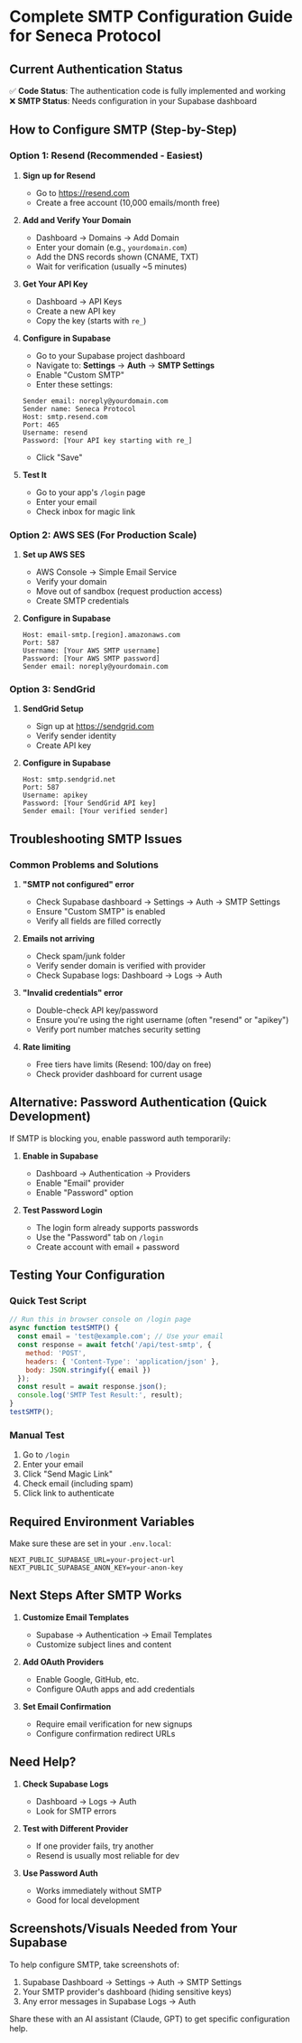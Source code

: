 # Complete SMTP Configuration Guide for Seneca Protocol

## Current Authentication Status

✅ **Code Status**: The authentication code is fully implemented and working
❌ **SMTP Status**: Needs configuration in your Supabase dashboard

## How to Configure SMTP (Step-by-Step)

### Option 1: Resend (Recommended - Easiest)

1. **Sign up for Resend**
   - Go to https://resend.com
   - Create a free account (10,000 emails/month free)

2. **Add and Verify Your Domain**
   - Dashboard → Domains → Add Domain
   - Enter your domain (e.g., `yourdomain.com`)
   - Add the DNS records shown (CNAME, TXT)
   - Wait for verification (usually ~5 minutes)

3. **Get Your API Key**
   - Dashboard → API Keys
   - Create a new API key
   - Copy the key (starts with `re_`)

4. **Configure in Supabase**
   - Go to your Supabase project dashboard
   - Navigate to: **Settings** → **Auth** → **SMTP Settings**
   - Enable "Custom SMTP"
   - Enter these settings:
   ```
   Sender email: noreply@yourdomain.com
   Sender name: Seneca Protocol
   Host: smtp.resend.com
   Port: 465
   Username: resend
   Password: [Your API key starting with re_]
   ```
   - Click "Save"

5. **Test It**
   - Go to your app's `/login` page
   - Enter your email
   - Check inbox for magic link

### Option 2: AWS SES (For Production Scale)

1. **Set up AWS SES**
   - AWS Console → Simple Email Service
   - Verify your domain
   - Move out of sandbox (request production access)
   - Create SMTP credentials

2. **Configure in Supabase**
   ```
   Host: email-smtp.[region].amazonaws.com
   Port: 587
   Username: [Your AWS SMTP username]
   Password: [Your AWS SMTP password]
   Sender email: noreply@yourdomain.com
   ```

### Option 3: SendGrid

1. **SendGrid Setup**
   - Sign up at https://sendgrid.com
   - Verify sender identity
   - Create API key

2. **Configure in Supabase**
   ```
   Host: smtp.sendgrid.net
   Port: 587
   Username: apikey
   Password: [Your SendGrid API key]
   Sender email: [Your verified sender]
   ```

## Troubleshooting SMTP Issues

### Common Problems and Solutions

1. **"SMTP not configured" error**
   - Check Supabase dashboard → Settings → Auth → SMTP Settings
   - Ensure "Custom SMTP" is enabled
   - Verify all fields are filled correctly

2. **Emails not arriving**
   - Check spam/junk folder
   - Verify sender domain is verified with provider
   - Check Supabase logs: Dashboard → Logs → Auth

3. **"Invalid credentials" error**
   - Double-check API key/password
   - Ensure you're using the right username (often "resend" or "apikey")
   - Verify port number matches security setting

4. **Rate limiting**
   - Free tiers have limits (Resend: 100/day on free)
   - Check provider dashboard for current usage

## Alternative: Password Authentication (Quick Development)

If SMTP is blocking you, enable password auth temporarily:

1. **Enable in Supabase**
   - Dashboard → Authentication → Providers
   - Enable "Email" provider
   - Enable "Password" option

2. **Test Password Login**
   - The login form already supports passwords
   - Use the "Password" tab on `/login`
   - Create account with email + password

## Testing Your Configuration

### Quick Test Script
```javascript
// Run this in browser console on /login page
async function testSMTP() {
  const email = 'test@example.com'; // Use your email
  const response = await fetch('/api/test-smtp', {
    method: 'POST',
    headers: { 'Content-Type': 'application/json' },
    body: JSON.stringify({ email })
  });
  const result = await response.json();
  console.log('SMTP Test Result:', result);
}
testSMTP();
```

### Manual Test
1. Go to `/login`
2. Enter your email
3. Click "Send Magic Link"
4. Check email (including spam)
5. Click link to authenticate

## Required Environment Variables

Make sure these are set in your `.env.local`:
```env
NEXT_PUBLIC_SUPABASE_URL=your-project-url
NEXT_PUBLIC_SUPABASE_ANON_KEY=your-anon-key
```

## Next Steps After SMTP Works

1. **Customize Email Templates**
   - Supabase → Authentication → Email Templates
   - Customize subject lines and content

2. **Add OAuth Providers**
   - Enable Google, GitHub, etc.
   - Configure OAuth apps and add credentials

3. **Set Email Confirmation**
   - Require email verification for new signups
   - Configure confirmation redirect URLs

## Need Help?

1. **Check Supabase Logs**
   - Dashboard → Logs → Auth
   - Look for SMTP errors

2. **Test with Different Provider**
   - If one provider fails, try another
   - Resend is usually most reliable for dev

3. **Use Password Auth**
   - Works immediately without SMTP
   - Good for local development

## Screenshots/Visuals Needed from Your Supabase

To help configure SMTP, take screenshots of:
1. Supabase Dashboard → Settings → Auth → SMTP Settings
2. Your SMTP provider's dashboard (hiding sensitive keys)
3. Any error messages in Supabase Logs → Auth

Share these with an AI assistant (Claude, GPT) to get specific configuration help.